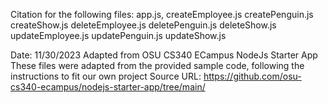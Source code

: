 Citation for the following files: 
app.js, 
createEmployee.js
createPenguin.js
createShow.js
deleteEmployee.js
deletePenguin.js
deleteShow.js
updateEmployee.js
updatePenguin.js
updateShow.js

Date: 11/30/2023
Adapted from OSU CS340 ECampus NodeJs Starter App
These files were adapted from the provided sample code, following the instructions to fit our own project
Source URL: https://github.com/osu-cs340-ecampus/nodejs-starter-app/tree/main/